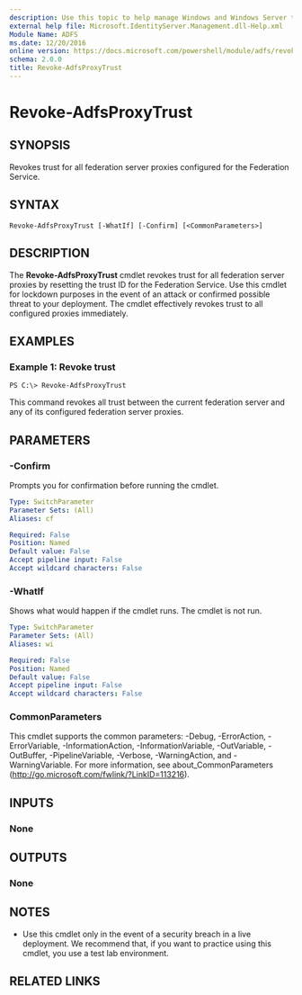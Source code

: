 ```yaml
---
description: Use this topic to help manage Windows and Windows Server technologies with Windows PowerShell.
external help file: Microsoft.IdentityServer.Management.dll-Help.xml
Module Name: ADFS
ms.date: 12/20/2016
online version: https://docs.microsoft.com/powershell/module/adfs/revoke-adfsproxytrust?view=windowsserver2016-ps&wt.mc_id=ps-gethelp
schema: 2.0.0
title: Revoke-AdfsProxyTrust
---
```


# Revoke-AdfsProxyTrust

## SYNOPSIS
Revokes trust for all federation server proxies configured for the Federation Service.

## SYNTAX

```
Revoke-AdfsProxyTrust [-WhatIf] [-Confirm] [<CommonParameters>]
```

## DESCRIPTION
The **Revoke-AdfsProxyTrust** cmdlet revokes trust for all federation server proxies by resetting the trust ID for the Federation Service.
Use this cmdlet for lockdown purposes in the event of an attack or confirmed possible threat to your deployment.
The cmdlet effectively revokes trust to all configured proxies immediately.

## EXAMPLES

### Example 1: Revoke trust
```
PS C:\> Revoke-AdfsProxyTrust
```

This command revokes all trust between the current federation server and any of its configured federation server proxies.

## PARAMETERS

### -Confirm
Prompts you for confirmation before running the cmdlet.

```yaml
Type: SwitchParameter
Parameter Sets: (All)
Aliases: cf

Required: False
Position: Named
Default value: False
Accept pipeline input: False
Accept wildcard characters: False
```

### -WhatIf
Shows what would happen if the cmdlet runs.
The cmdlet is not run.

```yaml
Type: SwitchParameter
Parameter Sets: (All)
Aliases: wi

Required: False
Position: Named
Default value: False
Accept pipeline input: False
Accept wildcard characters: False
```

### CommonParameters
This cmdlet supports the common parameters: -Debug, -ErrorAction, -ErrorVariable, -InformationAction, -InformationVariable, -OutVariable, -OutBuffer, -PipelineVariable, -Verbose, -WarningAction, and -WarningVariable. For more information, see about_CommonParameters (http://go.microsoft.com/fwlink/?LinkID=113216).

## INPUTS

### None

## OUTPUTS

### None

## NOTES
* Use this cmdlet only in the event of a security breach in a live deployment. We recommend that, if you want to practice using this cmdlet, you use a test lab environment.

## RELATED LINKS

